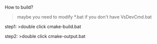 <!--
 * @Description: introduce how to build windows library
 * @Author: wolf-herd
 * @Date: 2020-10-19 20:01:30
 * @LastEditTime: 2020-10-19 20:39:06
 * @LastEditors: wolf-herd
-->
How to build?

>maybe you need to modify *.bat if you don't have VsDevCmd.bat

step1:
    >double click cmake-build.bat

step2:
    >double click cmake-output.bat


    
